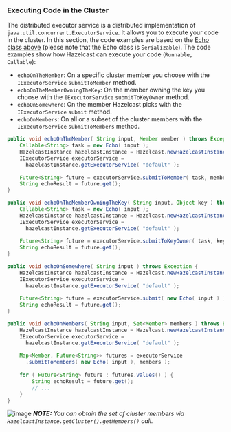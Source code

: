 

### Executing Code in the Cluster

The distributed executor service is a distributed implementation of `java.util.concurrent.ExecutorService`. It allows you to execute your code in the cluster. In this section, the code examples are based on the [Echo class above](#implementing-a-callable-task) (please note that the Echo class is `Serializable`). The code examples show how Hazelcast can execute your code (`Runnable, Callable`):

- `echoOnTheMember`: On a specific cluster member you choose with the `IExecutorService` `submitToMember` method.
- `echoOnTheMemberOwningTheKey`: On the member owning the key you choose with the `IExecutorService` `submitToKeyOwner` method.
- `echoOnSomewhere`: On the member Hazelcast picks with the `IExecutorService` `submit` method.
- `echoOnMembers`: On all or a subset of the cluster members with the `IExecutorService` `submitToMembers` method.

```java
public void echoOnTheMember( String input, Member member ) throws Exception {
    Callable<String> task = new Echo( input );
    HazelcastInstance hazelcastInstance = Hazelcast.newHazelcastInstance();
    IExecutorService executorService = 
      hazelcastInstance.getExecutorService( "default" );
      
    Future<String> future = executorService.submitToMember( task, member );
    String echoResult = future.get();
}

public void echoOnTheMemberOwningTheKey( String input, Object key ) throws Exception {
    Callable<String> task = new Echo( input );
    HazelcastInstance hazelcastInstance = Hazelcast.newHazelcastInstance();
    IExecutorService executorService =
      hazelcastInstance.getExecutorService( "default" );
      
    Future<String> future = executorService.submitToKeyOwner( task, key );
    String echoResult = future.get();
}

public void echoOnSomewhere( String input ) throws Exception { 
    HazelcastInstance hazelcastInstance = Hazelcast.newHazelcastInstance();
    IExecutorService executorService =
      hazelcastInstance.getExecutorService( "default" );
      
    Future<String> future = executorService.submit( new Echo( input ) );
    String echoResult = future.get();
}

public void echoOnMembers( String input, Set<Member> members ) throws Exception {
    HazelcastInstance hazelcastInstance = Hazelcast.newHazelcastInstance();
    IExecutorService executorService = 
      hazelcastInstance.getExecutorService( "default" );
      
    Map<Member, Future<String>> futures = executorService
      .submitToMembers( new Echo( input ), members );
      
    for ( Future<String> future : futures.values() ) {
        String echoResult = future.get();
        // ...
    }
}
```


![image](images/NoteSmall.jpg) ***NOTE:*** *You can obtain the set of cluster members via `HazelcastInstance.getCluster().getMembers()` call.*


